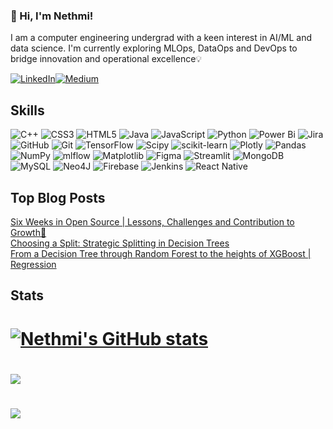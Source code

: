 ### 👋 Hi, I'm Nethmi!

I am a computer engineering undergrad with a keen interest in AI/ML and data science. I'm currently exploring MLOps, DataOps and DevOps to bridge innovation and operational excellence💡

[![LinkedIn](https://img.shields.io/badge/LinkedIn-%230077B5.svg?style=for-the-badge&logo=linkedin&logoColor=white)](https://linkedin.com/in/nethmidesilva)[![Medium](https://img.shields.io/badge/Medium-%2312100E.svg?style=for-the-badge&logo=medium&logoColor=white)](https://medium.com/@nethmiidesilva)  

## Skills

![C++](https://img.shields.io/badge/c++-%2300599C.svg?style=for-the-badge&logo=c%2B%2B&logoColor=white) ![CSS3](https://img.shields.io/badge/css3-%231572B6.svg?style=for-the-badge&logo=css3&logoColor=white) ![HTML5](https://img.shields.io/badge/html5-%23E34F26.svg?style=for-the-badge&logo=html5&logoColor=white) ![Java](https://img.shields.io/badge/java-%23ED8B00.svg?style=for-the-badge&logo=openjdk&logoColor=white) ![JavaScript](https://img.shields.io/badge/javascript-%23323330.svg?style=for-the-badge&logo=javascript&logoColor=%23F7DF1E) ![Python](https://img.shields.io/badge/python-3670A0?style=for-the-badge&logo=python&logoColor=ffdd54) ![Power Bi](https://img.shields.io/badge/power_bi-F2C811?style=for-the-badge&logo=powerbi&logoColor=black) ![Jira](https://img.shields.io/badge/jira-%230A0FFF.svg?style=for-the-badge&logo=jira&logoColor=white) ![GitHub](https://img.shields.io/badge/github-%23121011.svg?style=for-the-badge&logo=github&logoColor=white) ![Git](https://img.shields.io/badge/git-%23F05033.svg?style=for-the-badge&logo=git&logoColor=white) ![TensorFlow](https://img.shields.io/badge/TensorFlow-%23FF6F00.svg?style=for-the-badge&logo=TensorFlow&logoColor=white) ![Scipy](https://img.shields.io/badge/SciPy-%230C55A5.svg?style=for-the-badge&logo=scipy&logoColor=%white) ![scikit-learn](https://img.shields.io/badge/scikit--learn-%23F7931E.svg?style=for-the-badge&logo=scikit-learn&logoColor=white) ![Plotly](https://img.shields.io/badge/Plotly-%233F4F75.svg?style=for-the-badge&logo=plotly&logoColor=white) ![Pandas](https://img.shields.io/badge/pandas-%23150458.svg?style=for-the-badge&logo=pandas&logoColor=white) ![NumPy](https://img.shields.io/badge/numpy-%23013243.svg?style=for-the-badge&logo=numpy&logoColor=white) ![mlflow](https://img.shields.io/badge/mlflow-%23d9ead3.svg?style=for-the-badge&logo=numpy&logoColor=blue) ![Matplotlib](https://img.shields.io/badge/Matplotlib-%23ffffff.svg?style=for-the-badge&logo=Matplotlib&logoColor=black) ![Figma](https://img.shields.io/badge/figma-%23F24E1E.svg?style=for-the-badge&logo=figma&logoColor=white) ![Streamlit](https://img.shields.io/badge/Streamlit-%23FE4B4B.svg?style=for-the-badge&logo=streamlit&logoColor=white) ![MongoDB](https://img.shields.io/badge/MongoDB-%234ea94b.svg?style=for-the-badge&logo=mongodb&logoColor=white) ![MySQL](https://img.shields.io/badge/mysql-4479A1.svg?style=for-the-badge&logo=mysql&logoColor=white) ![Neo4J](https://img.shields.io/badge/Neo4j-008CC1?style=for-the-badge&logo=neo4j&logoColor=white) ![Firebase](https://img.shields.io/badge/firebase-a08021?style=for-the-badge&logo=firebase&logoColor=ffcd34) ![Jenkins](https://img.shields.io/badge/jenkins-%232C5263.svg?style=for-the-badge&logo=jenkins&logoColor=white) ![React Native](https://img.shields.io/badge/react_native-%2320232a.svg?style=for-the-badge&logo=react&logoColor=%2361DAFB)

## Top Blog Posts 

[Six Weeks in Open Source | Lessons, Challenges and Contribution to Growth🌟](https://nethmiidesilva.medium.com/six-weeks-in-open-source-lessons-challenges-and-contribution-to-growth-b03464e099b8)  
[Choosing a Split: Strategic Splitting in Decision Trees](https://nethmiidesilva.medium.com/choosing-a-split-strategic-splitting-in-decision-trees-122e881471cf)  
[From a Decision Tree through Random Forest to the heights of XGBoost | Regression](https://nethmiidesilva.medium.com/from-a-decision-tree-through-random-forest-to-the-heights-of-xgboost-regression-3bcb1a7fb7c5)  

## Stats

# [![Nethmi's GitHub stats](https://github-readme-stats.vercel.app/api?username=nethmiidesilva&show_icons=true&theme=radical&hide_border=true)](https://github.com/anuraghazra/github-readme-stats)

# ![](https://github-readme-streak-stats.herokuapp.com/?user=nethmiidesilva&theme=radical&hide_border=true)

# ![](https://github-readme-stats.vercel.app/api/top-langs/?username=nethmiidesilva&theme=radical&hide_border=true&include_all_commits=false&count_private=false&layout=compact)

